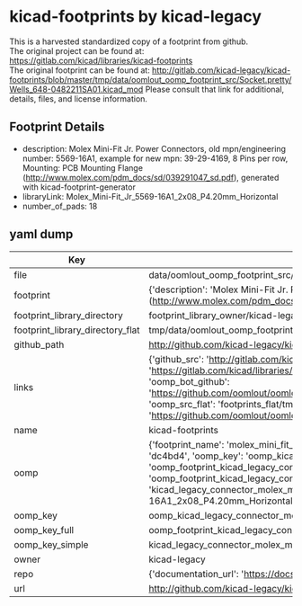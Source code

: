 # kicad-footprints by kicad-legacy  
This is a harvested standardized copy of a footprint from github.  
The original project can be found at:  
https://gitlab.com/kicad/libraries/kicad-footprints  
The original footprint can be found at:
http://gitlab.com/kicad-legacy/kicad-footprints/blob/master/tmp/data/oomlout_oomp_footprint_src/Socket.pretty/Wells_648-0482211SA01.kicad_mod
Please consult that link for additional, details, files, and license information.  
## Footprint Details
* description: Molex Mini-Fit Jr. Power Connectors, old mpn/engineering number: 5569-16A1, example for new mpn: 39-29-4169, 8 Pins per row, Mounting: PCB Mounting Flange (http://www.molex.com/pdm_docs/sd/039291047_sd.pdf), generated with kicad-footprint-generator  
* libraryLink: Molex_Mini-Fit_Jr_5569-16A1_2x08_P4.20mm_Horizontal  
* number_of_pads: 18  
## yaml dump  
| Key | Value |  
| --- | --- |  
| file | data/oomlout_oomp_footprint_src/kicad-footprints/Connector_Molex.pretty/Molex_Mini-Fit_Jr_5569-16A1_2x08_P4.20mm_Horizontal.kicad_mod |  
| footprint | {'description': 'Molex Mini-Fit Jr. Power Connectors, old mpn/engineering number: 5569-16A1, example for new mpn: 39-29-4169, 8 Pins per row, Mounting: PCB Mounting Flange (http://www.molex.com/pdm_docs/sd/039291047_sd.pdf), generated with kicad-footprint-generator', 'libraryLink': 'Molex_Mini-Fit_Jr_5569-16A1_2x08_P4.20mm_Horizontal', 'number_of_pads': 18} |  
| footprint_library_directory | footprint_library_owner/kicad-legacy_kicad-footprints |  
| footprint_library_directory_flat | tmp/data/oomlout_oomp_footprint_src/footprints_flat/kicad_legacy_connector_molex_molex_mini_fit_jr_5569_16a1_2x08_p4_20mm_horizontal/working |  
| github_path | http://github.com/kicad-legacy/kicad-footprints/blob/master/tmp/data/oomlout_oomp_footprint_src/Connector_Molex.pretty/Molex_Mini-Fit_Jr_5569-16A1_2x08_P4.20mm_Horizontal.kicad_mod |  
| links | {'github_src': 'http://gitlab.com/kicad-legacy/kicad-footprints/blob/master/tmp/data/oomlout_oomp_footprint_src/Socket.pretty/Wells_648-0482211SA01.kicad_mod', 'github_src_repo': 'https://gitlab.com/kicad/libraries/kicad-footprints', 'oomp_bot': 'tmp/data/oomlout_oomp_footprint_src/footprints/kicad_legacy_connector_molex_molex_mini_fit_jr_5569_16a1_2x08_p4_20mm_horizontal/working', 'oomp_bot_github': 'https://github.com/oomlout/oomlout_oomp_footprint_bot/tree/main/tmp/data/oomlout_oomp_footprint_src/footprints/kicad_legacy_connector_molex_molex_mini_fit_jr_5569_16a1_2x08_p4_20mm_horizontal/working', 'oomp_src_flat': 'footprints_flat/tmp/data/oomlout_oomp_footprint_src/footprints_flat/kicad_legacy_connector_molex_molex_mini_fit_jr_5569_16a1_2x08_p4_20mm_horizontal/working', 'oomp_src_flat_github': 'https://github.com/oomlout/oomlout_oomp_footprint_src/tree/main/tmp/data/oomlout_oomp_footprint_src/footprints_flat/kicad_legacy_connector_molex_molex_mini_fit_jr_5569_16a1_2x08_p4_20mm_horizontal/working'} |  
| name | kicad-footprints |  
| oomp | {'footprint_name': 'molex_mini_fit_jr_5569_16a1_2x08_p4_20mm_horizontal', 'library_name': 'connector_molex', 'md5': 'dc4bd45399a8262e83fb09b61b5d65aa', 'md5_10': 'dc4bd45399', 'md5_5': 'dc4bd', 'md5_6': 'dc4bd4', 'oomp_key': 'oomp_kicad_legacy_connector_molex_molex_mini_fit_jr_5569_16a1_2x08_p4_20mm_horizontal', 'oomp_key_extra': 'oomp_footprint_kicad_legacy_connector_molex_molex_mini_fit_jr_5569_16a1_2x08_p4_20mm_horizontal', 'oomp_key_full': 'oomp_footprint_kicad_legacy_connector_molex_molex_mini_fit_jr_5569_16a1_2x08_p4_20mm_horizontal_dc4bd4', 'oomp_key_simple': 'kicad_legacy_connector_molex_molex_mini_fit_jr_5569_16a1_2x08_p4_20mm_horizontal', 'original_filename': 'data/oomlout_oomp_footprint_src/kicad-footprints/Connector_Molex.pretty/Molex_Mini-Fit_Jr_5569-16A1_2x08_P4.20mm_Horizontal.kicad_mod', 'owner_name': 'kicad_legacy'} |  
| oomp_key | oomp_kicad_legacy_connector_molex_molex_mini_fit_jr_5569_16a1_2x08_p4_20mm_horizontal |  
| oomp_key_full | oomp_footprint_kicad_legacy_connector_molex_molex_mini_fit_jr_5569_16a1_2x08_p4_20mm_horizontal |  
| oomp_key_simple | kicad_legacy_connector_molex_molex_mini_fit_jr_5569_16a1_2x08_p4_20mm_horizontal |  
| owner | kicad-legacy |  
| repo | {'documentation_url': 'https://docs.github.com/rest/repos/repos#get-a-repository', 'message': 'Not Found'} |  
| url | http://github.com/kicad-legacy/kicad-footprints |  

